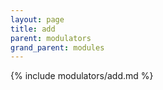 ```yaml
---
layout: page
title: add
parent: modulators
grand_parent: modules
---
```


{% include modulators/add.md %}
